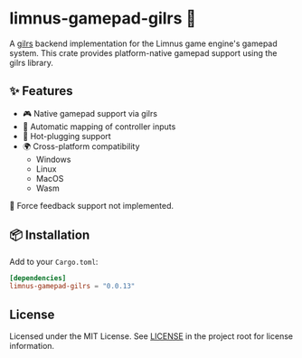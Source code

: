 # limnus-gamepad-gilrs 🧱

A [gilrs](https://gitlab.com/gilrs-project/gilrs) backend implementation for the Limnus game engine's gamepad system. This crate provides platform-native gamepad support using the gilrs library.

## ✨ Features

- 🎮 Native gamepad support via gilrs
- 🔄 Automatic mapping of controller inputs
- 🔌 Hot-plugging support
- 🌍 Cross-platform compatibility
  - Windows
  - Linux
  - MacOS
  - Wasm

🎯 Force feedback support not implemented.

## 📦 Installation

Add to your `Cargo.toml`:

```toml
[dependencies]
limnus-gamepad-gilrs = "0.0.13"
```

## License

Licensed under the MIT License. See [LICENSE](LICENSE) in the project root for license information.

